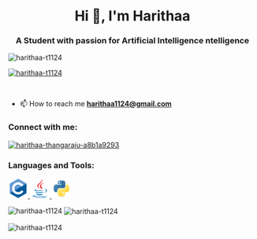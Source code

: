 <h1 align="center">Hi 👋, I'm Harithaa</h1>
<h3 align="center">A Student with passion for Artificial Intelligence ntelligence</h3>

<p align="left"> <img src="https://komarev.com/ghpvc/?username=harithaa-t1124&label=Profile%20views&color=0e75b6&style=flat" alt="harithaa-t1124" /> </p>

<p align="left"> <a href="https://github.com/ryo-ma/github-profile-trophy"><img src="https://github-profile-trophy.vercel.app/?username=harithaa-t1124" alt="harithaa-t1124" /></a> </p>

<p align="left"> <a href="https://twitter.com/" target="blank"><img src="https://img.shields.io/twitter/follow/?logo=twitter&style=for-the-badge" alt="" /></a> </p>

- 📫 How to reach me **harithaa1124@gmail.com**

<h3 align="left">Connect with me:</h3>
<p align="left">
<a href="https://linkedin.com/in/harithaa-thangaraju-a8b1a9293" target="blank"><img align="center" src="https://raw.githubusercontent.com/rahuldkjain/github-profile-readme-generator/master/src/images/icons/Social/linked-in-alt.svg" alt="harithaa-thangaraju-a8b1a9293" height="30" width="40" /></a>
</p>

<h3 align="left">Languages and Tools:</h3>
<p align="left"> <a href="https://www.cprogramming.com/" target="_blank" rel="noreferrer"> <img src="https://raw.githubusercontent.com/devicons/devicon/master/icons/c/c-original.svg" alt="c" width="40" height="40"/> </a> <a href="https://www.java.com" target="_blank" rel="noreferrer"> <img src="https://raw.githubusercontent.com/devicons/devicon/master/icons/java/java-original.svg" alt="java" width="40" height="40"/> </a> <a href="https://www.python.org" target="_blank" rel="noreferrer"> <img src="https://raw.githubusercontent.com/devicons/devicon/master/icons/python/python-original.svg" alt="python" width="40" height="40"/> </a> </p>

<p><img align="left" src="https://github-readme-stats.vercel.app/api/top-langs?username=harithaa-t1124&show_icons=true&locale=en&layout=compact" alt="harithaa-t1124" /></p>

<p>&nbsp;<img align="center" src="https://github-readme-stats.vercel.app/api?username=harithaa-t1124&show_icons=true&locale=en" alt="harithaa-t1124" /></p>

<p><img align="center" src="https://github-readme-streak-stats.herokuapp.com/?user=harithaa-t1124&" alt="harithaa-t1124" /></p>
